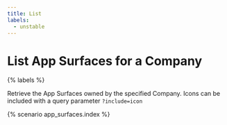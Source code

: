 ```yaml
---
title: List
labels:
  - unstable
---
```


# List App Surfaces for a Company

{% labels %}

Retrieve the App Surfaces owned by the specified Company. Icons can be included with a query parameter `?include=icon`

{% scenario app_surfaces.index %}

